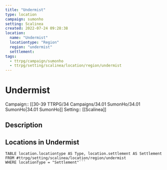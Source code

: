 ```yaml
---
title: "Undermist"
type: location
campaign: sumonho
setting: Scalinea
created: 2022-07-24 09:28:38
location:
  name: "Undermist"
  locationtype: "Region"
  region: "undermist"
  settlement: 
tags:
  - ttrpg/campaign/sumonho
  - ttrpg/setting/scalinea/location/region/undermist
---
```

# Undermist

Campaign:: [[30-39 TTRPG/34 Campaigns/34.01 SumonHo/34.01 SumonHo|34.01 SumonHo]]
Setting:: [[Scalinea]]

## Description



## Locations in Undermist

```dataview
TABLE location.locationtype AS Type, location.settlement AS Settlement FROM #ttrpg/setting/scalinea/location/region/undermist
WHERE locationType = "Settlement"```

